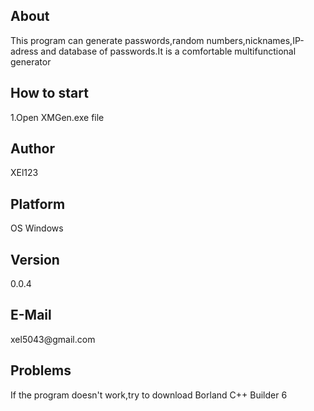 <h2>About</h2>
<p>This program can generate passwords,random numbers,nicknames,IP-adress and database of passwords.It is a comfortable multifunctional generator</p>
<h2>How to start</h2>
<p>1.Open XMGen.exe file </p>
<h2>Author</h2>
<p>XEl123</p>
<h2>Platform</h2>
<p>OS Windows</p>
<h2>Version</h2>
<p>0.0.4</p>
<h2>E-Mail</h2>
<p>xel5043@gmail.com</p>
<h2>Problems</h2>
<p>If the program doesn't work,try to download Borland C++ Builder 6</p>
